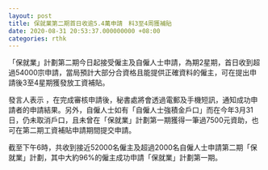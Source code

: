 ```yaml
---
layout: post
title: 保就業第二期首日收逾5.4萬申請　料3至4周獲補貼
date: 2020-08-31 20:53:37.000000000 +08:00
categories: rthk
---
```


「保就業」計劃第二期今日起接受僱主及自僱人士申請，為期2星期，首日收到超過54000宗申請，當局預計大部分合資格且能提供正確資料的僱主，可在提出申請後3至4星期獲發放工資補貼。

發言人表示 ，在完成審核申請後，秘書處將會透過電郵及手機短訊，通知成功申請者的申請結果。另外，自僱人士如有「自僱人士強積金戶口」而在今年3月31日，仍未取消戶口，且未曾在「保就業」計劃第一期獲得一筆過7500元資助，也可在第二期工資補貼申請期間提交申請。

截至下午6時，共收到接近52000名僱主及超過2000名自僱人士申請第二期「保就業」計劃，其中大約96%的僱主成功申請「保就業」計劃第一期。
